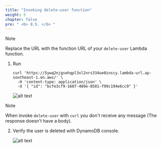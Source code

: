 ```yaml
---
title: "Invoking delete-user function"
weight: 5
chapter: false
pre: " <b> 8.5. </b> "
---
```


> [!NOTE]
> Replace the URL with the function URL of your `delete-user` Lambda function.

1. Run

   ```shell
   curl 'https://5ywq2njgsehqpl3xl2nrs334ue0inscy.lambda-url.ap-southeast-1.on.aws/' \
     -H 'content-type: application/json' \
     -d '{ "id": "bcfe3cf9-1607-489e-8501-f99c194e6cc9" }'
   ```

   ![alt text](/images/workshop-1/lambda-invoke-with-curl--delete-user.jpg)

> [!NOTE]
> When invoke `delete-user` with `curl` you don't receive any message (The response doesn't have a body).

2. Verify the user is deleted with DynamoDB console.

   ![alt text](/images/workshop-1/lambda-invoke-with-curl--delete-user-verify.jpg)
